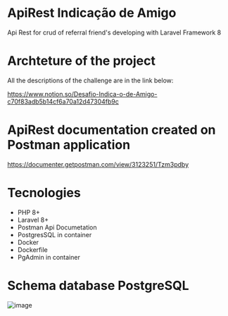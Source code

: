 # ApiRest Indicação de Amigo
Api Rest for crud of referral friend's developing with Laravel Framework 8

# Archteture of the project
All the descriptions of the challenge are in the link below:

https://www.notion.so/Desafio-Indica-o-de-Amigo-c70f83adb5b14cf6a70a12d47304fb9c

# ApiRest documentation created on Postman application
https://documenter.getpostman.com/view/3123251/Tzm3pdby

# Tecnologies
- PHP 8+
- Laravel 8+
- Postman Api Documetation
- PostgresSQL in container
- Docker
- Dockerfile
- PgAdmin in container

# Schema database PostgreSQL
![image](https://user-images.githubusercontent.com/2191326/124694156-181f0680-deb7-11eb-8827-47c107d7f217.png)

